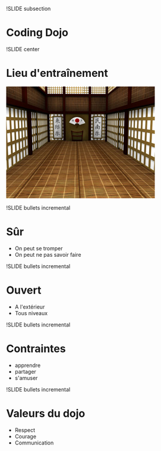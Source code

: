 !SLIDE subsection
# Coding Dojo

!SLIDE center
# Lieu d'entraînement
![real-dojo](real-dojo.jpg)

!SLIDE bullets incremental
# Sûr
* On peut se tromper
* On peut ne pas savoir faire

!SLIDE bullets incremental
# Ouvert
* A l'extérieur
* Tous niveaux

!SLIDE bullets incremental
# Contraintes
* apprendre
* partager
* s'amuser

!SLIDE bullets incremental
# Valeurs du dojo
* Respect
* Courage
* Communication
